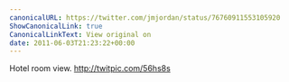 ```yaml
---
canonicalURL: https://twitter.com/jmjordan/status/76760911553105920
ShowCanonicalLink: true
CanonicalLinkText: View original on
date: 2011-06-03T21:23:22+00:00
---
```

Hotel room view. http://twitpic.com/56hs8s